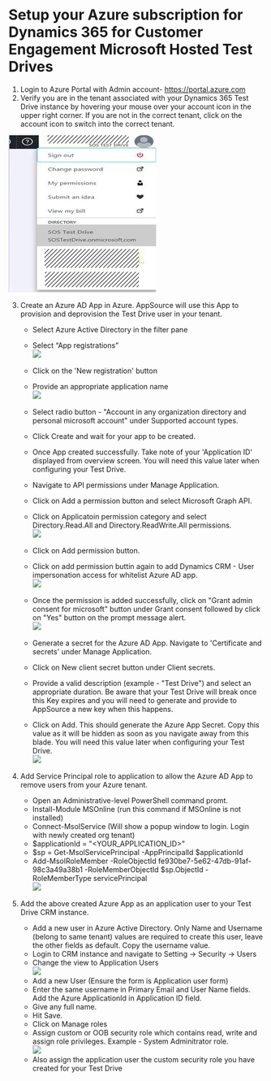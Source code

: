 # Setup your Azure subscription for Dynamics 365 for Customer Engagement Microsoft Hosted Test Drives

1.	Login to Azure Portal with Admin account- https://portal.azure.com
2. Verify you are in the tenant associated with your Dynamics 365 Test Drive instance by hovering your mouse over your account icon in the upper right corner. If you are not in the correct tenant, click on the account icon to switch into the correct tenant.
 
![](https://github.com/Azure/AzureTestDrive/blob/master/AzureTestDriveImages/SetupSub4.jpg)

3. 	Create an Azure AD App in Azure. AppSource will use this App to provision and deprovision the Test Drive user in your tenant.
      *    Select Azure Active Directory in the filter pane
      *    Select “App registrations” <br /> ![](https://github.com/Microsoft/AppSource/blob/master/Images/App%20Registration%20home.JPG)
      *    Click on the 'New registration' button
      *    Provide an appropriate application name <br /> ![](https://github.com/Microsoft/AppSource/blob/master/Images/Register%20App.png)
      *    Select radio button - "Account in any organization directory and personal microsoft account" under Supported account types.
      *    Click Create and wait for your app to be created.
      *    Once App created successfully. Take note of your 'Application ID' displayed from overview screen. You will need this value later when configuring your Test Drive. 
      *    Navigate to API permissions under Manage Application.
      *    Click on Add a permission button and select Microsoft Graph API. 
      *    Click on Applicatoin permission category and select Directory.Read.All and Directory.ReadWrite.All permissions. <br /> ![](https://github.com/Microsoft/AppSource/blob/master/Images/Add%20Permission.png)
      *    Click on Add permission button.
      *    Click on add permission buttin again to add Dynamics CRM - User impersonation access for whitelist Azure AD app. <br /> ![](https://github.com/microsoft/AppSource/blob/master/Images/DynamicsCRM_UserImpersonation.JPG)
      
      *    Once the permission is added successfully, click on "Grant admin consent for microsoft" button under Grant consent followed by click on "Yes" button on the prompt message alert. <br /> ![](https://github.com/microsoft/AppSource/blob/master/Images/AzureADApp_GrantedPermissions.JPG)
      *    Generate a secret for the Azure AD App. Navigate to 'Certificate and secrets' under Manage Application. 
      *    Click on New client secret button under Client secrets.
      *    Provide a valid description (example - "Test Drive") and select an appropriate duration. Be aware that your Test Drive will break once this Key expires and you will need to generate and provide to AppSource a new key when this happens. 
      *    Click on Add. This should generate the Azure App Secret. Copy this value as it will be hidden as soon as you navigate away from this blade. You will need this value later when configuring your Test Drive. <br /> ![](https://github.com/Microsoft/AppSource/blob/master/Images/Add%20Secret%20Key.png)

4. Add Service Principal role to application to allow the Azure AD App to remove users from your Azure tenant. 
    * Open an Administrative-level PowerShell command promt.
    * Install-Module MSOnline  (run this command if MSOnline is not installed)
    * Connect-MsolService (Will show a popup window to login. Login with newly created org tenant)
    * $applicationId = "<YOUR_APPLICATION_ID>"
    * $sp = Get-MsolServicePrincipal -AppPrincipalId $applicationId
    * Add-MsolRoleMember -RoleObjectId fe930be7-5e62-47db-91af-98c3a49a38b1 -RoleMemberObjectId $sp.ObjectId -RoleMemberType servicePrincipal <br /> ![](https://github.com/Microsoft/AppSource/blob/patch-1/Images/Connect_MsolService.PNG)

5. Add the above created Azure App as an application user to your Test Drive CRM instance. 
     * Add a new user in Azure Active Directory. Only Name and Username (belong to same tenant) values are required to create this user, leave the other fields as default. Copy the username value.
     * Login to CRM instance and navigate to Setting -> Security -> Users
     * Change the view to Application Users <br /> ![](https://github.com/Microsoft/AppSource/blob/patch-1/Images/ApplicationUser_form_CRM.PNG)
     * Add a new User (Ensure the form is Application user form)
     * Enter the same username in Primary Email and User Name fields. Add the Azure ApplicationId in Application ID field. 
     * Give any full name.
     * Hit Save. 
     * Click on Manage roles
     * Assign custom or OOB security role which contains read, write and assign role privileges. Example - System Adminitrator role. <br /> ![](https://github.com/Microsoft/AppSource/blob/master/Images/SecurityRole.png)
     * Also assign the application user the custom security role you have created for your Test Drive 

